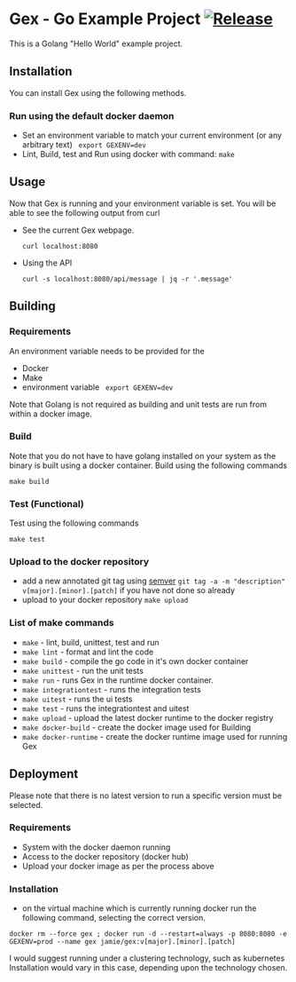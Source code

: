 # Gex - Go Example Project [![Release](https://img.shields.io/github/release/jamiemoore/gex.svg)](https://github.com/jamiemoore/gex/releases/latest)
This is a Golang "Hello World" example project.

## Installation
You can install Gex using the following methods.

### Run using the default docker daemon
  * Set an environment variable to match your current environment (or any arbitrary text) ``` export GEXENV=dev```
  * Lint, Build, test and Run using docker with command: ```make```

## Usage
Now that Gex is running and your environment variable is set. You will be able to see the following output from curl

  * See the current Gex webpage.

    ```
    curl localhost:8080
    ```

  * Using the API

    ```
    curl -s localhost:8080/api/message | jq -r '.message'
    ```

## Building

### Requirements
An environment variable needs to be provided for the

  * Docker
  * Make
  * environment variable ``` export GEXENV=dev```

Note that Golang is not required as building and unit tests are run from within a docker image.

### Build
Note that you do not have to have golang installed on your system as the binary is built using a docker container.  Build using the following commands

```
make build
```

### Test (Functional)
Test using the following commands

```
make test
```
### Upload to the docker repository
* add a new annotated git tag using [semver](http://semver.org/) ```git tag -a -m "description" v[major].[minor].[patch]``` if you have not done so already
* upload to your docker repository ```make upload```

### List of make commands
  * ```make``` - lint, build, unittest, test and run
  * ```make lint``` - format and lint the code
  * ```make build``` - compile the go code in it's own docker container
  * ```make unittest``` - run the unit tests
  * ```make run``` - runs Gex in the runtime docker container.
  * ```make integrationtest``` - runs the integration tests
  * ```make uitest``` - runs the ui tests
  * ```make test``` - runs the integrationtest and uitest
  * ```make upload``` - upload the latest docker runtime to the docker registry
  * ```make docker-build``` - create the docker image used for Building
  * ```make docker-runtime``` - create the docker runtime image used for running Gex


## Deployment
Please note that there is no latest version to run a specific version must be selected.

### Requirements
  * System with the docker daemon running
  * Access to the docker repository (docker hub)
  * Upload your docker image as per the process above

### Installation
  * on the virtual machine which is currently running docker run the following command, selecting the correct version.

  ```
  docker rm --force gex ; docker run -d --restart=always -p 8080:8080 -e GEXENV=prod --name gex jamie/gex:v[major].[minor].[patch]
  ```

I would suggest running under a clustering technology, such as kubernetes  Installation would vary in this case, depending upon the technology chosen.
